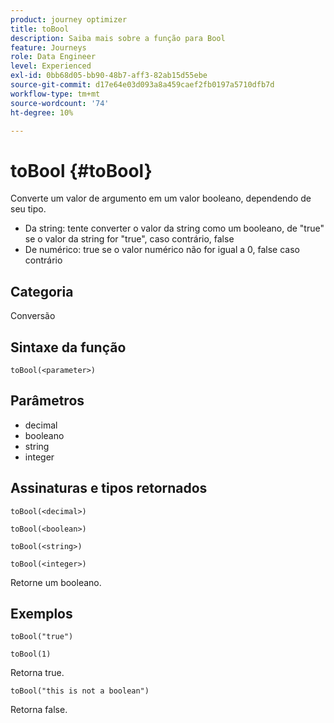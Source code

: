 ```yaml
---
product: journey optimizer
title: toBool
description: Saiba mais sobre a função para Bool
feature: Journeys
role: Data Engineer
level: Experienced
exl-id: 0bb68d05-bb90-48b7-aff3-82ab15d55ebe
source-git-commit: d17e64e03d093a8a459caef2fb0197a5710dfb7d
workflow-type: tm+mt
source-wordcount: '74'
ht-degree: 10%

---
```


# toBool {#toBool}

Converte um valor de argumento em um valor booleano, dependendo de seu tipo.

* Da string: tente converter o valor da string como um booleano, de &quot;true&quot; se o valor da string for &quot;true&quot;, caso contrário, false
* De numérico: true se o valor numérico não for igual a 0, false caso contrário

## Categoria

Conversão

## Sintaxe da função

`toBool(<parameter>)`

## Parâmetros

* decimal
* booleano
* string
* integer

## Assinaturas e tipos retornados

`toBool(<decimal>)`

`toBool(<boolean>)`

`toBool(<string>)`

`toBool(<integer>)`

Retorne um booleano.

## Exemplos

`toBool("true")`

`toBool(1)`

Retorna true.

`toBool("this is not a boolean")`

Retorna false.
